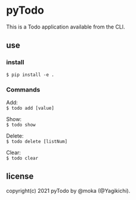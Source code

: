 # pyTodo
This is a Todo application available from the CLI.<br>
## use

### install
``$ pip install -e .``

### Commands
Add:  
``$ todo add [value]`` 

Show:  
``$ todo show``  

Delete:  
``$ todo delete [listNum]``

Clear:  
``$ todo clear``

## license
copyright(c) 2021 pyTodo by @moka (@Yagikichi).
